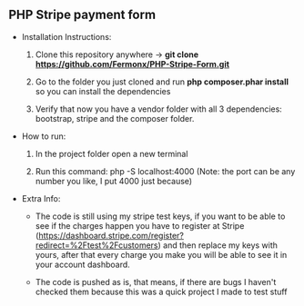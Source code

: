 ## PHP Stripe payment form

* Installation Instructions:
 
  1. Clone this repository anywhere -> **git clone https://github.com/Fermonx/PHP-Stripe-Form.git**
  
  2. Go to the folder you just cloned and run **php composer.phar install** so you can install the dependencies
  
  3. Verify that now you have a vendor folder with all 3 dependencies: bootstrap, stripe and the composer folder.
  
* How to run:

  1. In the project folder open a new terminal
  
  2. Run this command: php -S localhost:4000 (Note: the port can be any number you like, I put 4000 just because)
  
  
* Extra Info:
  
  - The code is still using my stripe test keys, if you want to be able to see if the charges happen you have to register at
  Stripe (https://dashboard.stripe.com/register?redirect=%2Ftest%2Fcustomers) and then replace my keys with yours, after that every
  charge you make you will be able to see it in your account dashboard.
  
  - The code is pushed as is, that means, if there are bugs I haven't checked them because this was a quick project I made to test stuff
  
 
